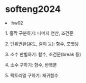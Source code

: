 # softeng2024
<li>hw02</li>
  <p>1. 홀짝 구분하기: 나머지 연산, 조건문</p>
  <p>2. 단위변환(온도, 길이 등): 함수, 포맷팅</p>
  <p>3. 소수 판별하기: 함수, 조건문(break 등)</p>
  <p>4. 소수 구하기: 함수, 반복문</p>
  <p>5. 팩토리얼 구하기: 재귀함수</p>
  <p6. 1-100까지 짝수의 합 구하기: 반복문, 조건문, 지능형 리스트, 수학함수></p>
